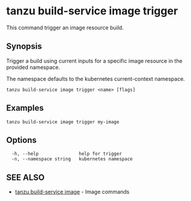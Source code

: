 # tanzu build-service image trigger

This command trigger an image resource build.

## Synopsis

Trigger a build using current inputs for a specific image resource in the provided namespace.

The namespace defaults to the kubernetes current-context namespace.

```console
tanzu build-service image trigger <name> [flags]
```

## Examples

```console
tanzu build-service image trigger my-image
```

## Options

```console
  -h, --help               help for trigger
  -n, --namespace string   kubernetes namespace
```

## SEE ALSO

* [tanzu build-service image](tanzu_build-service_image.hbs.md)	 - Image commands
